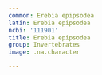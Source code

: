 ```yaml
---
common: Erebia epipsodea
latin: Erebia epipsodea
ncbi: '111901'
title: Erebia epipsodea
group: Invertebrates
image: .na.character

---
```


